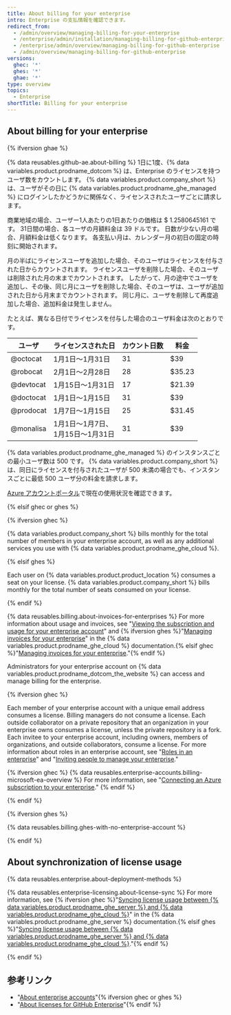 ```yaml
---
title: About billing for your enterprise
intro: Enterprise の支払情報を確認できます。
redirect_from:
  - /admin/overview/managing-billing-for-your-enterprise
  - /enterprise/admin/installation/managing-billing-for-github-enterprise
  - /enterprise/admin/overview/managing-billing-for-github-enterprise
  - /admin/overview/managing-billing-for-github-enterprise
versions:
  ghec: '*'
  ghes: '*'
  ghae: '*'
type: overview
topics:
  - Enterprise
shortTitle: Billing for your enterprise
---
```


## About billing for your enterprise

{% ifversion ghae %}

{% data reusables.github-ae.about-billing %} 1日に1度、{% data variables.product.prodname_dotcom %} は、Enterprise のライセンスを持つユーザ数をカウントします。 {% data variables.product.company_short %} は、ユーザがその日に {% data variables.product.prodname_ghe_managed %} にログインしたかどうかに関係なく、ライセンスされたユーザごとに請求します。

商業地域の場合、ユーザー1人あたりの1日あたりの価格は $ 1.2580645161 です。 31日間の場合、各ユーザの月額料金は 39 ドルです。 日数が少ない月の場合、月額料金は低くなります。 各支払い月は、カレンダー月の初日の固定の時刻に開始されます。

月の半ばにライセンスユーザを追加した場合、そのユーザはライセンスを付与された日からカウントされます。 ライセンスユーザを削除した場合、そのユーザは削除された月の末までカウントされます。 したがって、月の途中でユーザを追加し、その後、同じ月にユーザを削除した場合、そのユーザは、ユーザが追加された日から月末までカウントされます。 同じ月に、ユーザを削除して再度追加した場合、追加料金は発生しません。

たとえば、異なる日付でライセンスを付与した場合のユーザ料金は次のとおりです。

| ユーザ       | ライセンスされた日                       | カウント日数 | 料金     |
| --------- | ------------------------------- | ------ | ------ |
| @octocat  | 1月1日～1月31日                      | 31     | $39    |
| @robocat  | 2月1日～2月28日                      | 28     | $35.23 |
| @devtocat | 1月15日～1月31日                     | 17     | $21.39 |
| @doctocat | 1月1日～1月15日                      | 31     | $39    |
| @prodocat | 1月7日～1月15日                      | 25     | $31.45 |
| @monalisa | 1月1日～1月7日、<br>1月15日～1月31日 | 31     | $39    |

{% data variables.product.prodname_ghe_managed %} のインスタンスごとの最小ユーザ数は 500 です。 {% data variables.product.company_short %} は、同日にライセンスを付与されたユーザが 500 未満の場合でも、インスタンスごとに最低 500 ユーザ分の料金を請求します。

[Azure アカウントポータル](https://portal.azure.com)で現在の使用状況を確認できます。

{% elsif ghec or ghes %}

{% ifversion ghec %}

{% data variables.product.company_short %} bills monthly for the total number of members in your enterprise account, as well as any additional services you use with {% data variables.product.prodname_ghe_cloud %}.

{% elsif ghes %}

Each user on {% data variables.product.product_location %} consumes a seat on your license. {% data variables.product.company_short %} bills monthly for the total number of seats consumed on your license.

{% endif %}

{% data reusables.billing.about-invoices-for-enterprises %} For more information about usage and invoices, see "[Viewing the subscription and usage for your enterprise account](/billing/managing-billing-for-your-github-account/viewing-the-subscription-and-usage-for-your-enterprise-account)" and {% ifversion ghes %}"[Managing invoices for your enterprise](/enterprise-cloud@latest/billing/managing-billing-for-your-github-account/managing-invoices-for-your-enterprise)" in the {% data variables.product.prodname_ghe_cloud %} documentation.{% elsif ghec %}"[Managing invoices for your enterprise](/billing/managing-billing-for-your-github-account/managing-invoices-for-your-enterprise)."{% endif %}

Administrators for your enterprise account on {% data variables.product.prodname_dotcom_the_website %} can access and manage billing for the enterprise.

{% ifversion ghec %}

Each member of your enterprise account with a unique email address consumes a license. Billing managers do not consume a license. Each outside collaborator on a private repository that an organization in your enterprise owns consumes a license, unless the private repository is a fork. Each invitee to your enterprise account, including owners, members of organizations, and outside collaborators, consume a license. For more information about roles in an enterprise account, see "[Roles in an enterprise](/github/setting-up-and-managing-your-enterprise/managing-users-in-your-enterprise/roles-in-an-enterprise)" and "[Inviting people to manage your enterprise](/admin/user-management/managing-users-in-your-enterprise/inviting-people-to-manage-your-enterprise)."

{% ifversion ghec %}
{% data reusables.enterprise-accounts.billing-microsoft-ea-overview %} For more information, see "[Connecting an Azure subscription to your enterprise](/billing/managing-billing-for-your-github-account/connecting-an-azure-subscription-to-your-enterprise)."
{% endif %}

{% endif %}

{% ifversion ghes %}

{% data reusables.billing.ghes-with-no-enterprise-account %}

{% endif %}

## About synchronization of license usage

{% data reusables.enterprise.about-deployment-methods %}

{% data reusables.enterprise-licensing.about-license-sync %} For more information, see {% ifversion ghec %}"[Syncing license usage between {% data variables.product.prodname_ghe_server %} and {% data variables.product.prodname_ghe_cloud %}](/enterprise-server/billing/managing-your-license-for-github-enterprise/syncing-license-usage-between-github-enterprise-server-and-github-enterprise-cloud)" in the {% data variables.product.prodname_ghe_server %} documentation.{% elsif ghes %}"[Syncing license usage between {% data variables.product.prodname_ghe_server %} and {% data variables.product.prodname_ghe_cloud %}](/billing/managing-your-license-for-github-enterprise/syncing-license-usage-between-github-enterprise-server-and-github-enterprise-cloud)."{% endif %}

{% endif %}

## 参考リンク

- "[About enterprise accounts](/admin/overview/about-enterprise-accounts)"{% ifversion ghec or ghes %}
- "[About licenses for GitHub Enterprise](/billing/managing-your-license-for-github-enterprise/about-licenses-for-github-enterprise)"{% endif %}
